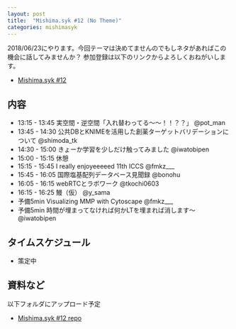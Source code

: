 ```yaml
---
layout: post
title:  "Mishima.syk #12 (No Theme)"
categories: mishimasyk
---
```


2018/06/23にやります。今回テーマは決めてませんのでもしネタがあればこの機会に話してみませんか？
参加登録は以下のリンクからよろしくおねがいします。

- [Mishima.syk #12](https://connpass.com/event/83396/)

## 内容

- 13:15 - 13:45 実空間・逆空間「入れ替わってる～～！！？？」 @pot_man 
- 13:45 - 14:30 公共DBとKNIMEを活用した創薬ターゲットバリデーションについて @shimoda_tk 
- 14:30 - 15:00  きょーか学習を少しだけ触ってみました @iwatobipen 
- 15:00 - 15:15 休憩  
- 15:15 - 15:45 I really enjoyeeeeed 11th ICCS  @fmkz___ 
- 15:45 - 16:05 国際塩基配列データベース見聞録 @bonohu 
- 16:05 - 16:15 webRTCとラボワーク @tkochi0603 
- 16:15 - 16:25 鰻（仮） @y_sama 
- 予備5min Visualizing MMP with Cytoscape @fmkz___ 
- 予備5min 時間が埋まってなければ何かLTを埋まれば消します〜 @iwatobipen 

## タイムスケジュール

- 策定中

## 資料など

以下フォルダにアップロード予定

- [Mishima.syk #12 repo](https://github.com/Mishima-syk/12)


